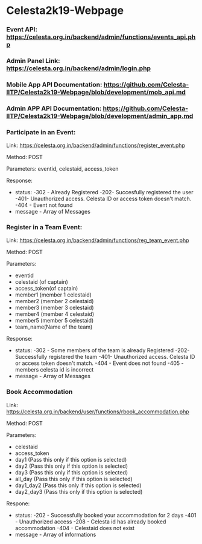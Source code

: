 
# Celesta2k19-Webpage


### Event API: https://celesta.org.in/backend/admin/functions/events_api.php
### Admin Panel Link: https://celesta.org.in/backend/admin/login.php

### Mobile App API Documentation: https://github.com/Celesta-IITP/Celesta2k19-Webpage/blob/development/mob_api.md
### Admin APP API Documentation: https://github.com/Celesta-IITP/Celesta2k19-Webpage/blob/development/admin_app.md

### Participate in an Event:
Link: https://celesta.org.in/backend/admin/functions/register_event.php

Method: POST

Parameters: eventid, celestaid, access_token

Response:
* status:
-302 - Already Registered
-202- Succesfully registered the user
-401- Unauthorized access. Celesta ID or access token doesn't match.
-404 - Event not found
* message - Array of Messages

### Register in a Team Event:

Link: https://celesta.org.in/backend/admin/functions/reg_team_event.php

Method: POST

Parameters:
* eventid
* celestaid (of captain)
* access_token(of captain)
* member1 (member 1 celestaid)
* member2 (member 2 celestaid)
* member3 (member 3 celestaid)
* member4 (member 4 celestaid)
* member5 (member 5 celestaid)
* team_name(Name of the team)

Response:

* status:
-302 - Some members of the team is already Registered
-202- Successfully registered the team
-401- Unauthorized access. Celesta ID or access token doesn't match.
-404 - Event does not found
-405 - members celesta id is incorrect
* message - Array of Messages


### Book Accommodation

Link: https://celesta.org.in/backend/user/functions/rbook_accommodation.php

Method: POST

Parameters:
* celestaid
* access_token
* day1 (Pass this only if this option is selected)
* day2 (Pass this only if this option is selected)
* day3 (Pass this only if this option is selected)
* all_day (Pass this only if this option is selected)
* day1_day2 (Pass this only if this option is selected)
* day2_day3 (Pass this only if this option is selected)

Respone:
* status:
-202 - Successfully booked your accommodation for 2 days
-401 - Unauthorized access
-208 - Celesta id has already booked accommodation
-404 - Celestaid does not exist
* message - Array of informations

